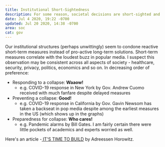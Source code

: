 ```yaml
---
title: Institutional Short-Sightedness
description: For some reason, societal decisions are short-sighted and reactive.
date: Jul 4 2020, 19:22 -0700
updated: Jul 20 2020, 14:38 -0700
area: soc
cat: gov
---
```


Our institutional structures \(perhaps unwittingly\) seem to condone reactive
short-term measures instead of pro-active long-term solutions. Short-term measures
correlate with the loudest buzz in popular media. I suspect this observation may
be consistent across all aspects of society - healthcare, security, privacy, politics,
economics and so on. In decreasing order of preference:

- Responding to a collapse: **Waaow!**
  - e.g. COVID-19 response in New York by Gov. Andrew Cuomo received with much fanfare despite delayed measures
- Preventing a collapse: **Good!**
  - e.g. COVID-19 response in California by Gov. Gavin Newsom has taken a backseat in pop media despite among the earliest measures in the US \(which shows up in the graphs\)
- Preparedness for collapse: **Who cares!**
  - e.g. Pandemic alarms by Bill Gates. I am fairly certain there were little pockets of academics and experts worried as well.

Here's an article -[ IT'S TIME TO BUILD](https://a16z.com/2020/04/18/its-time-to-build/) by Adreessen Horowitz.
